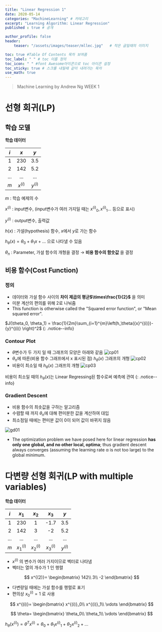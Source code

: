 ```yaml
---
title: "Linear Regression 1"
date: 2020-05-14
categories: "MachineLearning" # 카테고리
excerpt: "Learning Algorithm: Linear Regression"
published : true # 공개

author_profile: false
header:
    teaser: "/assets/images/teaser/mllec.jpg"   # 작은 글일때의 이미지

toc: true #Table Of Contents 목차 보여줌
toc_label: " " # toc 이름 정의
toc_icon: " " #font Awesome아이콘으로 toc 아이콘 설정
toc_sticky: true # 스크롤 내릴때 같이 내려가는 목차
use_math: true
---
```


> Machine Learning by Andrew Ng WEEK 1

# 선형 회귀(LP)

## 학습 모델

**학습 데이터**

|$i$ | $x$ | $y$ |
|:--:|:---:|:---:|
| 1  | 230 | 3.5 |
| 2  | 142 | 5.2 |
|... | ... | ... |
| $m$  |$x^{(i)}$|$y^{(i)}$|

$m$ : 학습 예제의 수

$x^{(i)}$ : input변수, (input변수가 여러 가지일 때는 ${x^{(i)}}_0, {x^{(i)}}_1 ...$ 등으로 표시)

$y^{(i)}$ : output변수, 출력값


$h(x)$ : 가설(hypothesis) 함수, $x$에서 $y$로 가는 함수

$h_{\theta}(x) = \theta_{0}+\theta_{1}x + ...$  으로 나타낼 수 있음

${\theta}_{n}$ : Parameter, 가설 함수의 개형을 결정 $\rightarrow$ **비용 함수의 함숫값** 을 결정

## 비용 함수(Cost Function)

### 정의
- 데이터와 가설 함수 사이의 **차이 제곱의 평균$\times\frac{1}{2}$** 을 의미
- 미분 계산의 편의를 위해 2로 나눠줌
- This function is otherwise called the "Squared error function", or "Mean squared error".


$J(\theta_0, \theta_1) = \frac{1}{2m}\sum_{i=1}^{m}\left(h_\theta({x}^{(i)})-{y}^{(i)} \right)^2$
{: .notice--info}

### Contour Plot

- $\theta$변수가 두 가지 일 때 그래프의 모양은 아래와 같음
![cp01](https://user-images.githubusercontent.com/57739683/81956070-d9404880-9645-11ea-86b7-9711b03273ac.jpg)
- $\theta_n$에 따른(비용 함수 그래프에서 x 표시된 점) $h_\theta(x)$ 그래프의 개형
![cp02](https://user-images.githubusercontent.com/57739683/81956148-ed844580-9645-11ea-972e-cabcca74ea7f.jpg)
- 비용이 최소일 때 $h_\theta(x)$ 그래프의 개형
![cp03](https://user-images.githubusercontent.com/57739683/81956152-eeb57280-9645-11ea-9e67-3b450b3f47cb.jpg)


비용이 최소일 때의 $h_\theta(x)$는 Linear Regressing된 함수로써 예측에 관여
{: .notice--info}

### Gradient Descent

- 비용 함수의 최솟값을 구하는 알고리즘
- 수렴할 때 까지 $\theta_n$에 대해 편미분한 값을 계산하여 대입
- 최소점일 때에는 편미분 값이 0이 되어 값이 바뀌지 않음

![gd01](https://user-images.githubusercontent.com/57739683/81960021-49050200-964b-11ea-887e-c8fc804588b3.jpg)

- The optimization problem we have posed here for linear regression **has only one global, and no other local, optima**; thus gradient descent always converges (assuming the learning rate α is not too large) to the global minimum.

# 다변량 선형 회귀(LP with multiple variables)

**학습 데이터**

|$i$ | $x_1$ | $x_2$ | $x_3$ | $y$ |
|:--:|:-----:|:-----:|:-----:|:---:|
| 1  | 230   |   1   |  -1.7 | 3.5 |
| 2  | 142   |   3   |  -2   | 5.2 |
|... |  ...  |  ...  |  ...  | ... |
| $m$|$x^{(i)}_1$|$x^{(i)}_2$|$x^{(i)}_3$|$y^{(i)}$|

- $x^{(i)}$ 의 변수가 여러 가지이므로 벡터로 나타냄
- 벡터는 열의 개수가 1 인 행렬

$$
x^{(2)}=
\begin{bmatrix}
142\\
3\\
-2
\end{bmatrix}
$$

- 다변량일 때에는 가설 함수를 행렬로 표기
- 편의상 ${x^{(i)}_0}=1$ 로 사용

$$
x^{(i)}=
\begin{bmatrix}
x^{(i)}_0\\
x^{(i)}_1\\
\vdots
\end{bmatrix}
$$

$$
\theta=
\begin{bmatrix}
\theta_0\\
\theta_1\\
\vdots
\end{bmatrix}
$$


$h_{\theta}(x^{(i)}) = \theta^T{x^{(i)}}=\theta_{0}+\theta_{1}{x^{(i)}}_1 +  \theta_{2}{x^{(i)}}_2 + ...$
